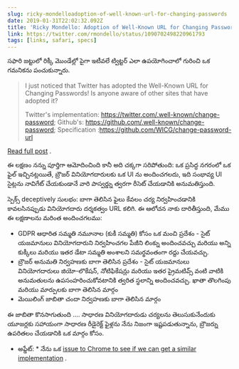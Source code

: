 ```yaml
---
slug: ricky-mondelloadoption-of-well-known-url-for-changing-passwords
date: 2019-01-31T22:02:32.092Z
title: 'Ricky Mondello: Adoption of Well-Known URL for Changing Passwords'
link: https://twitter.com/rmondello/status/1090702498220961793
tags: [links, safari, specs]
---
```

సఫారి జట్టులో రిక్కీ మొండేల్లో పైగా ఇటీవలే ట్విట్టర్ ఎలా ఉపయోగించాలో గురించి ఒక గమనికను పంచుకున్నారు.

> I just noticed that Twitter has adopted the Well-Known URL for Changing Passwords! Is anyone aware of other sites that have adopted it?
> 
> Twitter's implementation: https://twitter.com/.well-known/change-password;
> Github's: https://github.com/.well-known/change-password;
> Specification :https://github.com/WICG/change-password-url

[Read full post](https://twitter.com/rmondello/status/1090702498220961793) .

ఈ లక్షణం నన్ను పూర్తిగా ఆమోదించింది కానీ అది చక్కగా సరిపోతుంది: ఒక ప్రసిద్ధ నగరంలో ఒక ఫైల్ ఇచ్చినట్లయితే, బ్రౌజర్ వినియోగదారులకు ఒక UI ను అందించగలదు, ఇది సంభావ్య UI సైట్లను నావిగేట్ చేయకుండానే వారి పాస్వర్డ్ను త్వరగా రీసెట్ చేయడానికి అనుమతిస్తుంది.

స్పెక్స్ deceptively సులభం: బాగా తెలిసిన ఫైలు కేవలం చర్య నిర్వహించడానికి కావలసినప్పుడు వినియోగదారు దర్శకత్వం URL కలిగి. ఈ ఆలోచన నాకు దారితీస్తుంది, మేము ఈ లక్షణాలను మరింత అందించగలము:

* GDPR ఆధారిత సమ్మతి నమూనాల (కుకీ సమ్మతి) కోసం ఒక మంచి ప్రదేశం - సైట్ యజమానులు వినియోగదారుని నిర్వహించగల పేజీని లింక్ను అందించవచ్చు మరియు అన్ని కుక్కీలు మరియు ఇతర డేటా సమ్మతి అంశాలని సమర్థవంతంగా రద్దు చేయవచ్చు.
* బ్రౌజర్ అనుమతి నిర్వహణకు బాగా తెలిసిన ప్రదేశం - సైట్ యజమానులు వినియోగదారులు జియో-లొకేషన్, నోటిఫికేషన్లు మరియు ఇతర ప్రైమటివ్స్ వంటి వాటికి అనుమతులను ఉపసంహరించుకోవటానికి త్వరిత స్థలాన్ని అందించవచ్చు.
ఖాతా తొలగింపు మరియు మార్పులకు బాగా తెలిసిన మార్గం
* మెయిలింగ్ జాబితా చందా నిర్వహణకు బాగా తెలిసిన మార్గం

ఈ జాబితా కొనసాగుతుంది .... సాధారణ వినియోగదారుడు చర్యలను తెలుసుకునేందుకు యూజర్లకు సహాయంగా సాధారణ రీడైరెక్ట్ ఫైళ్లను నేను నిజంగా ఇష్టపడుతున్నాను, బ్రౌజర్ను ఉపరితలం చేయడానికి ఒక మార్గం కోసం.

* అప్డేట్: * నేను ఒక [issue to Chrome to see if we can get a similar implementation](https://bugs.chromium.org/p/chromium/issues/detail?id=927473) .